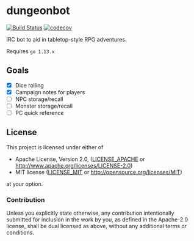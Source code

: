 # dungeonbot

[![Build Status](https://travis-ci.com/gbmor/dungeonbot.svg?branch=master)](https://travis-ci.com/gbmor/dungeonbot) [![codecov](https://codecov.io/gh/gbmor/dungeonbot/branch/master/graph/badge.svg)](https://codecov.io/gh/gbmor/dungeonbot)

IRC bot to aid in tabletop-style RPG adventures.

Requires `go 1.13.x`

## Goals

- [x] Dice rolling
- [x] Campaign notes for players
- [ ] NPC storage/recall
- [ ] Monster storage/recall
- [ ] PC quick reference

## License

This project is licensed under either of

 * Apache License, Version 2.0, ([LICENSE_APACHE](LICENSE_APACHE) or
   http://www.apache.org/licenses/LICENSE-2.0)
 * MIT license ([LICENSE_MIT](LICENSE_MIT) or
   http://opensource.org/licenses/MIT)

at your option.

### Contribution

Unless you explicitly state otherwise, any contribution intentionally
submitted for inclusion in the work by you, as defined in the Apache-2.0
license, shall be dual licensed as above, without any additional terms or
conditions.
